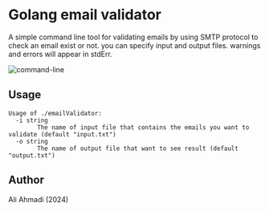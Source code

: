 # Golang email validator

A simple command line tool for validating emails by using SMTP protocol to check an email exist or not. you can specify input and output files. warnings and errors will appear in stdErr.

![command-line](https://github.com/AliiAhmadi/email_validator/assets/107758775/4e0c922b-d70b-41f2-b276-ace3716df424)

## Usage

```
Usage of ./emailValidator:
  -i string
        The name of input file that contains the emails you want to validate (default "input.txt")
  -o string
        The name of output file that want to see result (default "output.txt")
```

## Author

Ali Ahmadi (2024)
